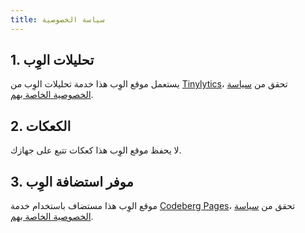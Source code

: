 ```yaml
---
title: سياسة الخصوصية
---
```

## 1. تحليلات الوِب

يستعمل موقع الوِب هذا خدمة تحليلات الوِب من [Tinylytics](https://tinylytics.app)، تحقق من [سياسة الخصوصية الخاصة بهم](https://tinylytics.app/privacy).

## 2. الكعكات

لا يحفظ موقع الوِب هذا كعكات تتبع على جهازك.

## 3. موفر استضافة الوِب

موقع الوِب هذا مستضاف باستخدام خدمة [Codeberg Pages](https://codeberg.page)، تحقق من [سياسة الخصوصية الخاصة بهم](https://codeberg.org/Codeberg/org/src/branch/main/PrivacyPolicy.md).
